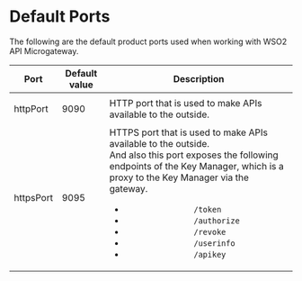 # Default Ports

The following are the default product ports used when working with WSO2 API Microgateway.

<table>
<thead>
<tr class="header">
<th>Port</th>
<th>Default value</th>
<th>Description</th>
</tr>
</thead>
<tbody>
<tr>
<td><p>httpPort</p></td>
<td><p>9090</p></td>
<td>HTTP port that is used to make APIs available to the outside.</td>
</tr>
<tr>
<td>httpsPort</td>
<td>9095</td>
<td>HTTPS port that is used to make APIs available to the outside.<br />
And also this port exposes the following endpoints of the Key Manager, which is a proxy to the Key Manager via the gateway.
<ul>
<li><code>               /token              </code></li>
<li><code>               /authorize              </code></li>
<li><code>               /revoke              </code></li>
<li><code>               /userinfo              </code></li>
<li><code>               /apikey              </code></li>
</ul></td>
</tr>
</table>
